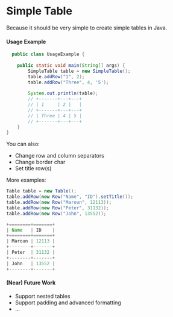 # Simple Table
Because it should be very simple to create simple tables in Java. 

#### Usage Example

```java
  public class UsageExample {
  
    public static void main(String[] args) {
        SimpleTable table = new SimpleTable();
        table.addRow("1", 2);
        table.addRow("Three", 4, '5');
        
        System.out.println(table);
        // +-------+---+---+
        // | 1     | 2 |   | 
        // +-------+---+---+
        // | Three | 4 | 5 | 
        // +-------+---+---+
    }
}
  ```

You can also:
  - Change row and column separators
  - Change border char
  - Set title row(s)
  
More examples:

```java
Table table = new Table();
table.addRow(new Row("Name", "ID").setTitle());
table.addRow(new Row("Maroun", 12113));
table.addRow(new Row("Peter", 31132));
table.addRow(new Row("John", 13552));

+========+=======+
| Name   | ID    | 
+========+=======+
| Maroun | 12113 | 
+--------+-------+
| Peter  | 31132 | 
+--------+-------+
| John   | 13552 | 
+--------+-------+

```

#### (Near) Future Work
  - Support nested tables
  - Support padding and advanced formatting
  - ...
